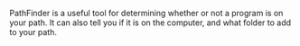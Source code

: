 PathFinder is a useful tool for determining whether or not a program is on your path. It can also tell you if it is on the computer, and what folder to add to your path.